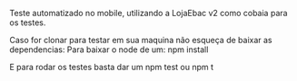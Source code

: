 Teste automatizado no mobile, utilizando a LojaEbac v2 como cobaia para os testes.

Caso for clonar para testar em sua maquina não esqueça de baixar as dependencias: 
Para baixar o node de um: npm install

E para rodar os testes basta dar um npm test ou npm t
